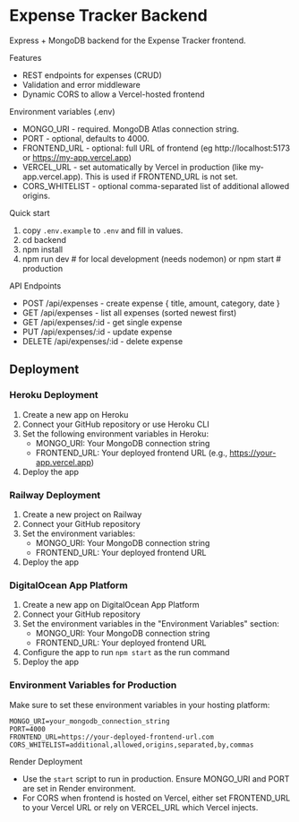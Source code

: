 # Expense Tracker Backend

Express + MongoDB backend for the Expense Tracker frontend.

Features
- REST endpoints for expenses (CRUD)
- Validation and error middleware
- Dynamic CORS to allow a Vercel-hosted frontend

Environment variables (.env)
- MONGO_URI - required. MongoDB Atlas connection string.
- PORT - optional, defaults to 4000.
- FRONTEND_URL - optional: full URL of frontend (eg http://localhost:5173 or https://my-app.vercel.app)
- VERCEL_URL - set automatically by Vercel in production (like my-app.vercel.app). This is used if FRONTEND_URL is not set.
- CORS_WHITELIST - optional comma-separated list of additional allowed origins.

Quick start
1. copy `.env.example` to `.env` and fill in values.
2. cd backend
3. npm install
4. npm run dev  # for local development (needs nodemon)
   or
   npm start    # production

API Endpoints
- POST /api/expenses  - create expense { title, amount, category, date }
- GET /api/expenses   - list all expenses (sorted newest first)
- GET /api/expenses/:id - get single expense
- PUT /api/expenses/:id - update expense
- DELETE /api/expenses/:id - delete expense

## Deployment

### Heroku Deployment

1. Create a new app on Heroku
2. Connect your GitHub repository or use Heroku CLI
3. Set the following environment variables in Heroku:
   - MONGO_URI: Your MongoDB connection string
   - FRONTEND_URL: Your deployed frontend URL (e.g., https://your-app.vercel.app)
4. Deploy the app

### Railway Deployment

1. Create a new project on Railway
2. Connect your GitHub repository
3. Set the environment variables:
   - MONGO_URI: Your MongoDB connection string
   - FRONTEND_URL: Your deployed frontend URL
4. Deploy the app

### DigitalOcean App Platform

1. Create a new app on DigitalOcean App Platform
2. Connect your GitHub repository
3. Set the environment variables in the "Environment Variables" section:
   - MONGO_URI: Your MongoDB connection string
   - FRONTEND_URL: Your deployed frontend URL
4. Configure the app to run `npm start` as the run command
5. Deploy the app

### Environment Variables for Production

Make sure to set these environment variables in your hosting platform:

```
MONGO_URI=your_mongodb_connection_string
PORT=4000
FRONTEND_URL=https://your-deployed-frontend-url.com
CORS_WHITELIST=additional,allowed,origins,separated,by,commas
```

Render Deployment
- Use the `start` script to run in production. Ensure MONGO_URI and PORT are set in Render environment.
- For CORS when frontend is hosted on Vercel, either set FRONTEND_URL to your Vercel URL or rely on VERCEL_URL which Vercel injects.
